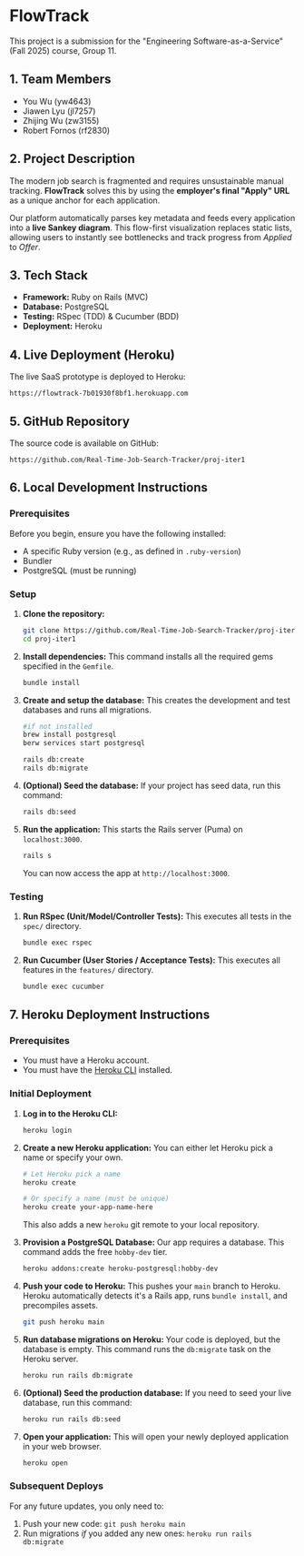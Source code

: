 # FlowTrack

This project is a submission for the "Engineering Software-as-a-Service" (Fall 2025) course, Group 11.

## 1\. Team Members

  * You Wu (yw4643)
  * Jiawen Lyu (jl7257)
  * Zhijing Wu (zw3155)
  * Robert Fornos (rf2830)

## 2\. Project Description

The modern job search is fragmented and requires unsustainable manual tracking. **FlowTrack** solves this by using the **employer's final "Apply" URL** as a unique anchor for each application.

Our platform automatically parses key metadata and feeds every application into a **live Sankey diagram**. This flow-first visualization replaces static lists, allowing users to instantly see bottlenecks and track progress from *Applied* to *Offer*.

## 3\. Tech Stack

  * **Framework:** Ruby on Rails (MVC)
  * **Database:** PostgreSQL
  * **Testing:** RSpec (TDD) & Cucumber (BDD)
  * **Deployment:** Heroku

## 4\. Live Deployment (Heroku)

The live SaaS prototype is deployed to Heroku:

`https://flowtrack-7b01930f8bf1.herokuapp.com`

## 5\. GitHub Repository

The source code is available on GitHub:

`https://github.com/Real-Time-Job-Search-Tracker/proj-iter1`

## 6\. Local Development Instructions

### Prerequisites

Before you begin, ensure you have the following installed:

  * A specific Ruby version (e.g., as defined in `.ruby-version`)
  * Bundler
  * PostgreSQL (must be running)

### Setup

1.  **Clone the repository:**

    ```bash
    git clone https://github.com/Real-Time-Job-Search-Tracker/proj-iter1.git
    cd proj-iter1
    ```

2.  **Install dependencies:**
    This command installs all the required gems specified in the `Gemfile`.

    ```bash
    bundle install
    ```

3.  **Create and setup the database:**
    This creates the development and test databases and runs all migrations.
    ```bash
    #if not installed
    brew install postgresql
    berw services start postgresql
    ```

    ```bash
    rails db:create
    rails db:migrate
    ```

5.  **(Optional) Seed the database:**
    If your project has seed data, run this command:

    ```bash
    rails db:seed
    ```

6.  **Run the application:**
    This starts the Rails server (Puma) on `localhost:3000`.

    ```bash
    rails s
    ```

    You can now access the app at `http://localhost:3000`.

### Testing

1.  **Run RSpec (Unit/Model/Controller Tests):**
    This executes all tests in the `spec/` directory.

    ```bash
    bundle exec rspec
    ```

2.  **Run Cucumber (User Stories / Acceptance Tests):**
    This executes all features in the `features/` directory.

    ```bash
    bundle exec cucumber
    ```

## 7\. Heroku Deployment Instructions

### Prerequisites

  * You must have a Heroku account.
  * You must have the [Heroku CLI](https://devcenter.heroku.com/articles/heroku-cli) installed.

### Initial Deployment

1.  **Log in to the Heroku CLI:**

    ```bash
    heroku login
    ```

2.  **Create a new Heroku application:**
    You can either let Heroku pick a name or specify your own.

    ```bash
    # Let Heroku pick a name
    heroku create

    # Or specify a name (must be unique)
    heroku create your-app-name-here
    ```

    This also adds a new `heroku` git remote to your local repository.

3.  **Provision a PostgreSQL Database:**
    Our app requires a database. This command adds the free `hobby-dev` tier.

    ```bash
    heroku addons:create heroku-postgresql:hobby-dev
    ```

4.  **Push your code to Heroku:**
    This pushes your `main` branch to Heroku. Heroku automatically detects it's a Rails app, runs `bundle install`, and precompiles assets.

    ```bash
    git push heroku main
    ```

5.  **Run database migrations on Heroku:**
    Your code is deployed, but the database is empty. This command runs the `db:migrate` task on the Heroku server.

    ```bash
    heroku run rails db:migrate
    ```

6.  **(Optional) Seed the production database:**
    If you need to seed your live database, run this command:

    ```bash
    heroku run rails db:seed
    ```

7.  **Open your application:**
    This will open your newly deployed application in your web browser.

    ```bash
    heroku open
    ```

### Subsequent Deploys

For any future updates, you only need to:

1.  Push your new code: `git push heroku main`
2.  Run migrations *if* you added any new ones: `heroku run rails db:migrate`
